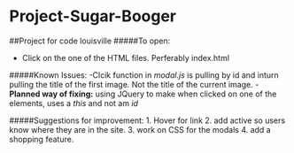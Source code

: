 # Project-Sugar-Booger
##Project for code louisville
#####To  open: 
   - Click on the one of the HTML files. Perferably index.html
   
#####Known Issues:
   -Clcik function in *modal.js* is pulling by id and inturn pulling the title of the first image. Not the title of the current image.
   -**Planned way of fixing:** using JQuery to make when clicked on one of the elements, uses a *this* and not am *id*

#####Suggestions for improvement:
    1. Hover for link
    2. add active so users know where they are in the site.
    3. work on CSS for the modals
    4. add a shopping feature.
